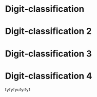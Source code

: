 # Digit-classification
# Digit-classification 2
# Digit-classification 3
# Digit-classification 4

tyfyfyufyifyf